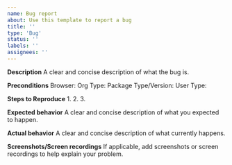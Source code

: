 ```yaml
---
name: Bug report
about: Use this template to report a bug
title: ''
type: 'Bug'
status: ''
labels: ''
assignees: ''
---
```


**Description**
A clear and concise description of what the bug is.

**Preconditions**
Browser:
Org Type:
Package Type/Version:
User Type:

**Steps to Reproduce**
1.
2.
3.

**Expected behavior**
A clear and concise description of what you expected to happen.

**Actual behavior**
A clear and concise description of what currently happens.

**Screenshots/Screen recordings**
If applicable, add screenshots or screen recordings to help explain your problem.